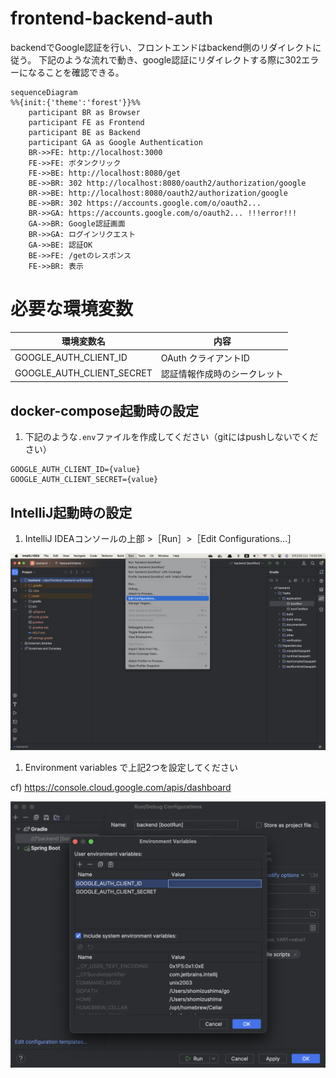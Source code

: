 # frontend-backend-auth
backendでGoogle認証を行い、フロントエンドはbackend側のリダイレクトに従う。
下記のような流れで動き、google認証にリダイレクトする際に302エラーになることを確認できる。

```mermaid
sequenceDiagram
%%{init:{'theme':'forest'}}%%
    participant BR as Browser
    participant FE as Frontend
    participant BE as Backend
    participant GA as Google Authentication
    BR->>FE: http://localhost:3000
    FE->>FE: ボタンクリック
    FE->>BE: http://localhost:8080/get
    BE->>BR: 302 http://localhost:8080/oauth2/authorization/google
    BR->>BE: http://localhost:8080/oauth2/authorization/google
    BE->>BR: 302 https://accounts.google.com/o/oauth2...
    BR->>GA: https://accounts.google.com/o/oauth2... !!!error!!!
    GA->>BR: Google認証画面
    BR->>GA: ログインリクエスト
    GA->>BE: 認証OK
    BE->>FE: /getのレスポンス
    FE->>BR: 表示
```

# 必要な環境変数

|環境変数名|内容|
|---|---|
|GOOGLE_AUTH_CLIENT_ID|OAuth クライアントID|
|GOOGLE_AUTH_CLIENT_SECRET|認証情報作成時のシークレット|

## docker-compose起動時の設定

1. 下記のような`.env`ファイルを作成してください（gitにはpushしないでください）

```
GOOGLE_AUTH_CLIENT_ID={value}
GOOGLE_AUTH_CLIENT_SECRET={value}
```

## IntelliJ起動時の設定

1. IntelliJ IDEAコンソールの上部 >［Run］>［Edit Configurations…］

![IntelliJ](./doc/image/intellij.png)

1. Environment variables で上記2つを設定してください

cf) https://console.cloud.google.com/apis/dashboard

![IntelliJ Environment variables](./doc/image/intellij-env.png)
